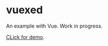 # vuexed

An example with Vue.
Work in progress.

[CLick for demo](https://potatbut.github.io/vuexed/#/).
